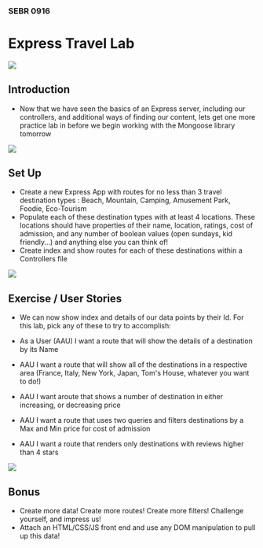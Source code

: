 ### SEBR 0916

# Express Travel Lab

![](https://pbs.twimg.com/media/EJXHM0VXsAIFczi.jpg)

## Introduction
- Now that we have seen the basics of an Express server, including our controllers, and additional ways of finding our content, lets get one more practice lab in before we begin working with the Mongoose library tomorrow

![](https://prod-ripcut-delivery.disney-plus.net/v1/variant/disney/A8F03F860DC0D97F9ECFF7C436A4336E024F3A4CDB6D1C85F095FE63D5D342C7/scale?width=440&aspectRatio=1.78&format=webp)

## Set Up

- Create a new Express App with routes for no less than 3 travel destination types : Beach, Mountain, Camping, Amusement Park, Foodie, Eco-Tourism
- Populate each of these destination types with at least 4 locations. These locations should have properties of their name, location, ratings, cost of admission, and any number of boolean values (open sundays, kid friendly...) and anything else you can think of!
- Create index and show routes for each of these destinations within a Controllers file
  
![](https://static1.srcdn.com/wordpress/wp-content/uploads/2020/08/Simpsons-Tall-Tales.jpg)

## Exercise / User Stories

- We can now show index and details of our data points by their Id. For this lab, pick any of these to try to accomplish:

- As a User (AAU) I want a route that will show the details of a destination by its Name
- AAU I want a route that will show all of the destinations in a respective area (France, Italy, New York, Japan, Tom's House, whatever you want to do!)
- AAU I want aroute that shows a number of destination in either increasing, or decreasing price
- AAU I want a route that uses two queries and filters destinations by a Max and Min price for cost of admission
- AAU I want a route that renders only destinations with reviews higher than 4 stars
  
![](https://reviewnebula.wordpress.com/wp-content/uploads/2020/05/simpson-safari.jpg)

## Bonus
- Create more data! Create more routes! Create more filters! Challenge yourself, and impress us!
- Attach an HTML/CSS/JS front end and use any DOM manipulation to pull up this data!

